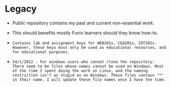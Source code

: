 # Legacy
- Public repository contains my past and current non-essential work.

- This should benefits mostly Funix learners should they know how-to.
- `Contains lab and assignment keys for WEB101x, CEA201x, IOT301x. However, these keys must only be used as educational resources, and for educational purposes.`
 
 
 
  
- `24/1/2022 - For windows users who cannot clone the repository: There seem to be files whose names cannot be used on Windows. Most of the time I spent doing the work on Linux, and the naming restriction isn't as stupid as on Windows. These files contain "*" in their name. I will update these file names once I have the time.`
